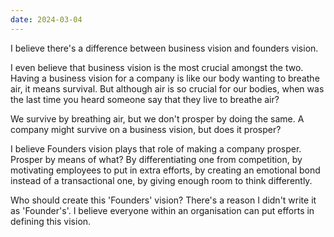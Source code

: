 ```yaml
---
date: 2024-03-04
---
```


I believe there's a difference between business vision and founders vision. 

I even believe that business vision is the most crucial amongst the two. Having a business vision for a company is like our body wanting to breathe air, it means survival. But although air is so crucial for our bodies, when was the last time you heard someone say that they live to breathe air?

We survive by breathing air, but we don't prosper by doing the same. A company might survive on a business vision, but does it prosper?

I believe Founders vision plays that role of making a company prosper. Prosper by means of what? By differentiating one from competition, by motivating employees to put in extra efforts, by creating an emotional bond instead of a transactional one, by giving enough room to think differently.

Who should create this 'Founders' vision? There's a reason I didn't write it as 'Founder's'. I believe everyone within an organisation can put efforts in defining this vision.




